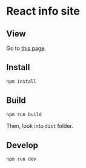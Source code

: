 # React info site

## View

Go to [this page](https://coreskill.github.io/scrimba-react-project-react-info-site/).

## Install

```sh
npm install
```

## Build

```sh
npm run build
```

Then, look into `dist` folder.

## Develop

```sh
npm run dev
```
